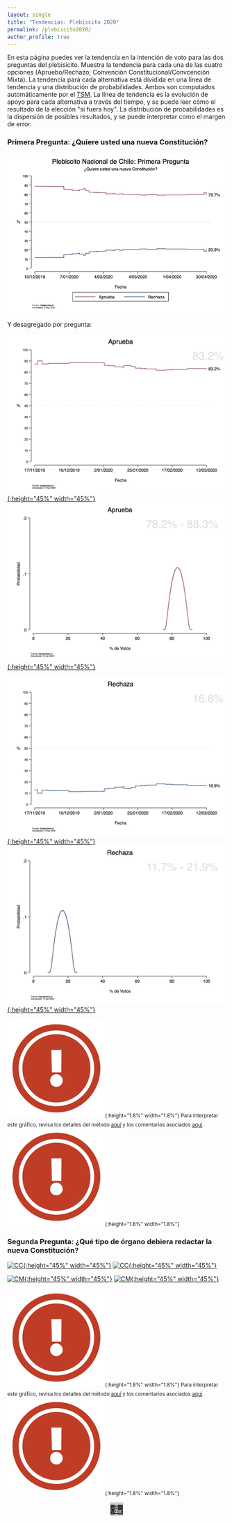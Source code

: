 ```yaml
---
layout: single
title: "Tendencias: Plebiscito 2020"
permalink: /plebiscito2020/
author_profile: true
---
```


En esta página puedes ver la tendencia en la intención de voto para las dos preguntas del plebisicito. Muestra la tendencia para cada una de las cuatro opciones (Apruebo/Rechazo; Convención Constitucional/Convcención Mixta). La tendencia para cada alternativa está dividida en una línea de tendencia y una distribución de probabilidades. Ambos son computados automáticamente por el [TSM](https://tresquintos.cl/tsm/). La línea de tendencia es la evolución de apoyo para cada alternativa a través del tiempo, y se puede leer cómo el resultado de la elección "si fuera hoy". La distribución de probabilidades es la dispersión de posibles resultados, y se puede interpretar como el margen de error.


### Primera Pregunta: ¿Quiere usted una nueva Constitución?

[![Rechaza](/images/ts_2020-1_all.png)](https://tresquintos.cl/images/ts_2020-1_all.png)

Y desagregado por pregunta:

[![Aprueba](/images/ts_2020-1_Aprueba.png){:height="45%" width="45%"}](https://tresquintos.cl/images/ts_2020-1_Aprueba.png) [![Aprueba](/images/kd_2020-1_Aprueba.png){:height="45%" width="45%"}](https://tresquintos.cl/images/kd_2020-1_Aprueba.png)

[![Rechaza](/images/ts_2020-1_Rechaza.png){:height="45%" width="45%"}](https://tresquintos.cl/images/ts_2020-1_Rechaza.png) [![Rechaza](/images/kd_2020-1_Rechaza.png){:height="45%" width="45%"}](https://tresquintos.cl/images/kd_2020-1_Rechaza.png)

<sub>![.](/images/danger.png){:height="1.8%" width="1.8%"} Para interpretar este gráfico, revisa los detalles del método [aquí](https://tresquintos.cl/tsm/) y los comentarios asociados [aquí](https://tresquintos.cl/posts/2020/03/caveat/). ![.](/images/danger.png){:height="1.8%" width="1.8%"} </sub>


### Segunda Pregunta: ¿Qué tipo de órgano debiera redactar la nueva Constitución?

[![CC](/images/ts_2020-2_Convención%20Constituyente.png){:height="45%" width="45%"}](https://tresquintos.cl/images/ts_2020-2_Convención%20Constituyente.png) [![CC](/images/kd_2020-2_Convención%20Constituyente.png){:height="45%" width="45%"}](https://tresquintos.cl/images/kd_2020-2_Convención%20Constituyente.png)


[![CM](/images/ts_2020-2_Convención%20Mixta.png){:height="45%" width="45%"}](https://tresquintos.cl/images/ts_2020-2_Convención%20Mixta.png) [![CM](/images/kd_2020-2_Convención%20Mixta.png){:height="45%" width="45%"}](https://tresquintos.cl/images/kd_2020-2_Convención%20Mixta.png)

<sub>![.](/images/danger.png){:height="1.8%" width="1.8%"} Para interpretar este gráfico, revisa los detalles del método [aquí](https://tresquintos.cl/tsm/) y los comentarios asociados [aquí](https://tresquintos.cl/posts/2020/03/caveat/). ![.](/images/danger.png){:height="1.8%" width="1.8%"} </sub>


<!-- NES -->
<style>
.aligncenter {
    text-align: center;
}
</style>
<p class="aligncenter">
    <img src="/images/nes.png" width="30" height="30" alt="konami" />
</p>
<script src="/js/topsecret.js"></script>


<!-- Favicon -->
<link rel="apple-touch-icon" sizes="180x180" href="/apple-touch-icon.png">
<link rel="icon" type="image/png" sizes="32x32" href="/favicon-32x32.png">
<link rel="icon" type="image/png" sizes="16x16" href="/favicon-16x16.png">
<link rel="manifest" href="/site.webmanifest">
<link rel="mask-icon" href="/safari-pinned-tab.svg" color="#5bbad5">
<meta name="msapplication-TileColor" content="#b91d47">
<meta name="theme-color" content="#ffffff">
